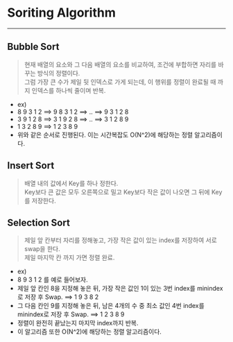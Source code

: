 # Soriting Algorithm
---
## Bubble Sort
> 현재 배열의 요소와 그 다음 배열의 요소를 비교하여, 조건에 부합하면 자리를 바꾸는 방식의 정렬이다.  
> 그럼 가장 큰 수가 제일 뒷 인덱스로 가게 되는데, 이 행위를 정렬이 완료될 때 까지 인덱스를 하나씩 줄이며 반복.  
- ex)
- 8 9 3 1 2 ==> 9 8 3 1 2 ==> .. ==> 9 3 1 2 8
- 3 9 1 2 8 ==> 3 1 9 2 8 ==> .. ==> 3 1 2 8 9
- 1 3 2 8 9 ==> 1 2 3 8 9 
- 위와 같은 순서로 진행된다. 이는 시간복잡도 O(N^2)에 해당하는 정렬 알고리즘이다.
 
## Insert Sort
> 배열 내의 값에서 Key를 하나 정한다.  
> Key보다 큰 값은 모두 오른쪽으로 밀고 Key보다 작은 값이 나오면 그 뒤에 Key를 저장한다.  

## Selection Sort
> 제일 앞 칸부터 자리를 정해놓고, 가장 작은 값이 있는 index를 저장하여 서로 swap을 한다.  
> 제일 마지막 칸 까지 가면 정렬 완료.  
- ex)
- 8 9 3 1 2 를 예로 들어보자.
- 제일 앞 칸인 8을 지정해 놓은 뒤, 가장 작은 값인 1이 있는 3번 index를 minindex로 저장 후 Swap. ==> 1 9 3 8 2
- 그 다음 칸인 9를 지정해 놓은 뒤, 남은 4개의 수 중 최소 값인 4번 index를 minindex로 저장 후 Swap. ==> 1 2 3 8 9
- 정렬이 완전히 끝났는지 마지막 index까지 반복.
- 이 알고리즘 또한 O(N^2)에 해당하는 정렬 알고리즘이다.
